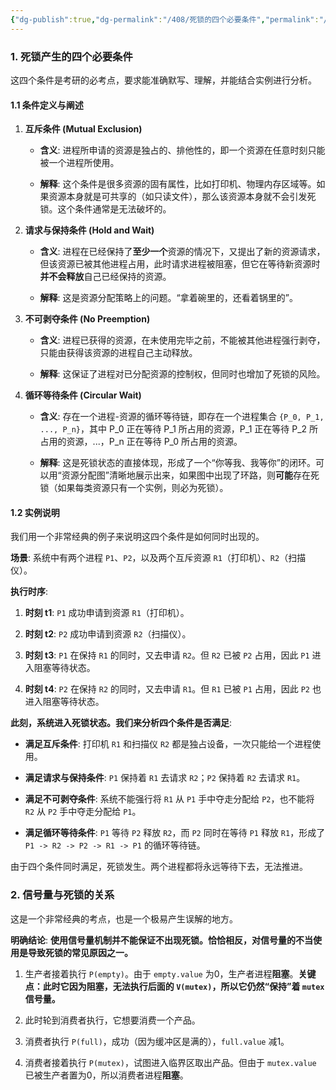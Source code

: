 ```yaml
---
{"dg-publish":true,"dg-permalink":"/408/死锁的四个必要条件","permalink":"/408/死锁的四个必要条件/"}
---
```



### 1. 死锁产生的四个必要条件

这四个条件是考研的必考点，要求能准确默写、理解，并能结合实例进行分析。

#### 1.1 条件定义与阐述

1. **互斥条件 (Mutual Exclusion)**
    
    - **含义**: 进程所申请的资源是独占的、排他性的，即一个资源在任意时刻只能被一个进程所使用。
        
    - **解释**: 这个条件是很多资源的固有属性，比如打印机、物理内存区域等。如果资源本身就是可共享的（如只读文件），那么该资源本身就不会引发死锁。这个条件通常是无法破坏的。
        
2. **请求与保持条件 (Hold and Wait)**
    
    - **含义**: 进程在已经保持了**至少一个**资源的情况下，又提出了新的资源请求，但该资源已被其他进程占用，此时请求进程被阻塞，但它在等待新资源时**并不会释放**自己已经保持的资源。
        
    - **解释**: 这是资源分配策略上的问题。“拿着碗里的，还看着锅里的”。
        
3. **不可剥夺条件 (No Preemption)**
    
    - **含义**: 进程已获得的资源，在未使用完毕之前，不能被其他进程强行剥夺，只能由获得该资源的进程自己主动释放。
        
    - **解释**: 这保证了进程对已分配资源的控制权，但同时也增加了死锁的风险。
        
4. **循环等待条件 (Circular Wait)**
    
    - **含义**: 存在一个进程-资源的循环等待链，即存在一个进程集合 `{P_0, P_1, ..., P_n}`，其中 P_0 正在等待 P_1 所占用的资源，P_1 正在等待 P_2 所占用的资源，...，P_n 正在等待 P_0 所占用的资源。
        
    - **解释**: 这是死锁状态的直接体现，形成了一个“你等我、我等你”的闭环。可以用“资源分配图”清晰地展示出来，如果图中出现了环路，则**可能**存在死锁（如果每类资源只有一个实例，则必为死锁）。
        

#### 1.2 实例说明

我们用一个非常经典的例子来说明这四个条件是如何同时出现的。

**场景**: 系统中有两个进程 `P1`、`P2`，以及两个互斥资源 `R1`（打印机）、`R2`（扫描仪）。

**执行时序**:

1. **时刻 t1**: `P1` 成功申请到资源 `R1`（打印机）。
    
2. **时刻 t2**: `P2` 成功申请到资源 `R2`（扫描仪）。
    
3. **时刻 t3**: `P1` 在保持 `R1` 的同时，又去申请 `R2`。但 `R2` 已被 `P2` 占用，因此 `P1` 进入阻塞等待状态。
    
4. **时刻 t4**: `P2` 在保持 `R2` 的同时，又去申请 `R1`。但 `R1` 已被 `P1` 占用，因此 `P2` 也进入阻塞等待状态。
    

**此刻，系统进入死锁状态。我们来分析四个条件是否满足**:

- **满足互斥条件**: 打印机 `R1` 和扫描仪 `R2` 都是独占设备，一次只能给一个进程使用。
    
- **满足请求与保持条件**: `P1` 保持着 `R1` 去请求 `R2`；`P2` 保持着 `R2` 去请求 `R1`。
    
- **满足不可剥夺条件**: 系统不能强行将 `R1` 从 `P1` 手中夺走分配给 `P2`，也不能将 `R2` 从 `P2` 手中夺走分配给 `P1`。
    
- **满足循环等待条件**: `P1` 等待 `P2` 释放 `R2`，而 `P2` 同时在等待 `P1` 释放 `R1`，形成了 `P1 -> R2 -> P2 -> R1 -> P1` 的循环等待链。
    

由于四个条件同时满足，死锁发生。两个进程都将永远等待下去，无法推进。

### 2. 信号量与死锁的关系

这是一个非常经典的考点，也是一个极易产生误解的地方。

**明确结论**: **使用信号量机制并不能保证不出现死锁。恰恰相反，对信号量的不当使用是导致死锁的常见原因之一。**

    
1. 生产者接着执行 `P(empty)`。由于 `empty.value` 为0，生产者进程**阻塞**。**关键点：此时它因为阻塞，无法执行后面的 `V(mutex)`，所以它仍然“保持”着 `mutex` 信号量。**
    
2. 此时轮到消费者执行，它想要消费一个产品。
    
3. 消费者执行 `P(full)`，成功（因为缓冲区是满的），`full.value` 减1。
    
4. 消费者接着执行 `P(mutex)`，试图进入临界区取出产品。但由于 `mutex.value` 已被生产者置为0，所以消费者进程**阻塞**。

